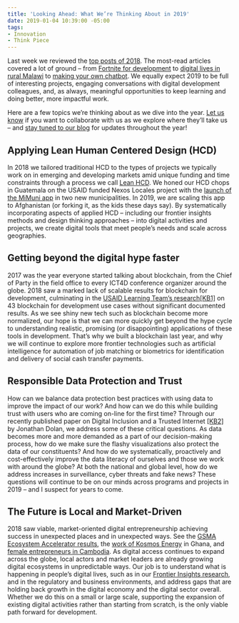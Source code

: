 ```yaml
---
title: 'Looking Ahead: What We’re Thinking About in 2019'
date: 2019-01-04 10:39:00 -05:00
tags:
- Innovation
- Think Piece
---
```


Last week we reviewed the [top posts of 2018](https://dai-global-digital.com/digital-at-dai-year-in-review-top-10-posts-of-2018.html). The most-read articles covered a lot of ground – from [Fortnite for development](https://dai-global-digital.com/fortnite-for-international-development.html) to [digital lives in rural Malawi](https://dai-global-digital.com/digital-insights-malawi-communication-among-rural-communities.html) to [making your own chatbot](https://dai-global-digital.com/facebook-messenger-chatbot-1.html). We equally expect 2019 to be full of interesting projects, engaging conversations with digital development colleagues, and, as always, meaningful opportunities to keep learning and doing better, more impactful work.

<!--more-->


Here are a few topics we’re thinking about as we dive into the year. [Let us know](https://twitter.com/DAIGlobal) if you want to collaborate with us as we explore where they’ll take us – and [stay tuned to our blog](https://dai.us19.list-manage.com/subscribe?u=9cb0638e1f8d7224ba7058efa&id=67e58edf98) for updates throughout the year!

## Applying Lean Human Centered Design (HCD)

In 2018 we tailored traditional HCD to the types of projects we typically work on in emerging and developing markets amid unique funding and time constraints through a process we call [Lean HCD](https://www.dai.com/hcd.pdf). We honed our HCD chops in Guatemala on the USAID funded Nexos Locales project with the [launch of the MiMuni app](https://dai-global-digital.com/forking-with-design-thinking-in-guatemala.html) in two new municipalities. In 2019, we are scaling this app to Afghanistan (or forking it, as the kids these days say). By systematically incorporating aspects of applied HCD – including our frontier insights methods and design thinking approaches – into digital activities and projects, we create digital tools that meet people’s needs and scale across geographies.

## Getting beyond the digital hype faster

2017 was the year everyone started talking about blockchain, from the Chief of Party in the field office to every ICT4D conference organizer around the globe. 2018 saw a marked lack of scalable results for blockchain for development, culminating in the [USAID Learning Team’s research](http://merltech.org/blockchain-for-international-development-using-a-learning-agenda-to-address-knowledge-gaps/#comment-141)[\[KB1\]](#_msocom_1) on 43 blockchain for development use cases without significant documented results. As we see shiny new tech such as blockchain become more normalized, our hope is that we can more quickly get beyond the hype cycle to understanding realistic, promising (or disappointing) applications of these tools in development. That’s why we built a blockchain last year, and why we will continue to explore more frontier technologies such as artificial intelligence for automation of job matching or biometrics for identification and delivery of social cash transfer payments.

## Responsible Data Protection and Trust

How can we balance data protection best practices with using data to improve the impact of our work? And how can we do this while building trust with users who are coming on-line for the first time? Through our recently published paper on Digital Inclusion and a Trusted Internet [\[KB2\]](#_msocom_2) by Jonathan Dolan, we address some of these critical questions. As data becomes more and more demanded as a part of our decision-making process, how do we make sure the flashy visualizations also protect the data of our constituents? And how do we systematically, proactively and cost-effectively improve the data literacy of ourselves and those we work with around the globe? At both the national and global level, how do we address increases in surveillance, cyber threats and fake news? These questions will continue to be on our minds across programs and projects in 2019 – and I suspect for years to come.

## The Future is Local and Market-Driven

2018 saw viable, market-oriented digital entrepreneurship achieving success in unexpected places and in unexpected ways. See the [GSMA Ecosystem Accelerator results](https://www.gsma.com/mobilefordevelopment/ecosystem-accelerator/our-insights/), the [work of Kosmos Energy](https://dai-global-digital.com/kosmos-innovation-center-wins-2018-p3-impact-award.html) in Ghana, and [female entrepreneurs in Cambodia](https://dai-global-digital.com/powering-women-entrepreneurs-in-cambodia.html?utm_source=related-box). As digital access continues to expand across the globe, local actors and market leaders are already growing digital ecosystems in unpredictable ways. Our job is to understand what is happening in people’s digital lives, such as in our [Frontier Insights research](https://dai-global-digital.com/tags/?tag=digital-insights), and in the regulatory and business environments, and address gaps that are holding back growth in the digital economy and the digital sector overall. Whether we do this on a small or large scale, supporting the expansion of existing digital activities rather than starting from scratch, is the only viable path forward for development.
